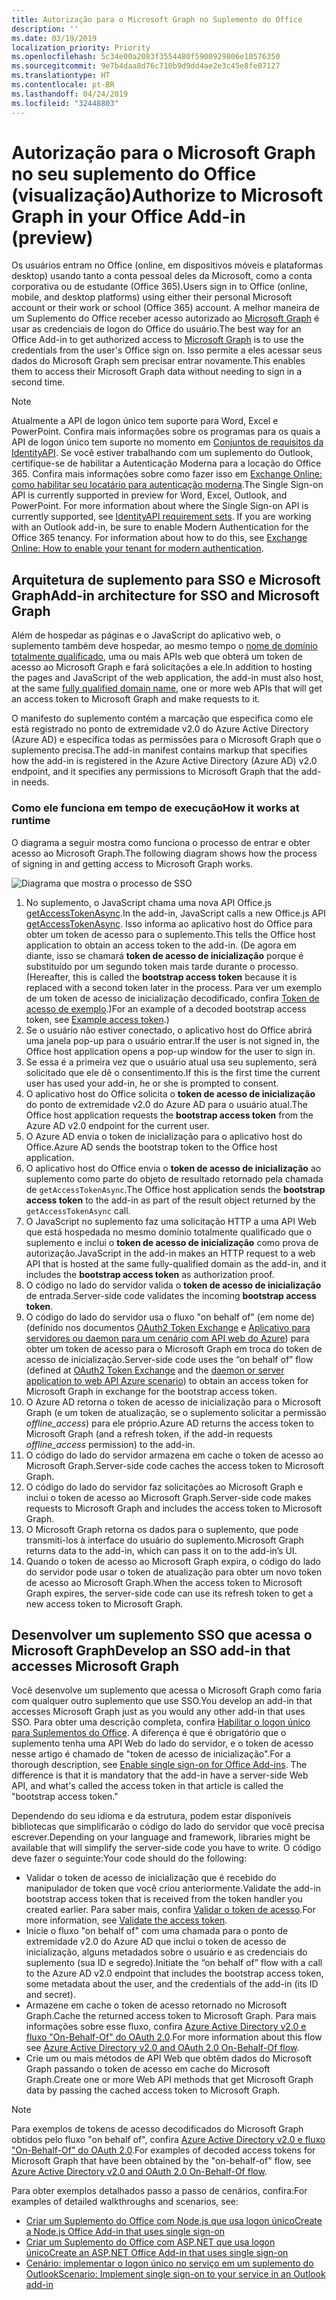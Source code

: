 ```yaml
---
title: Autorização para o Microsoft Graph no Suplemento do Office
description: ''
ms.date: 03/19/2019
localization_priority: Priority
ms.openlocfilehash: 5c34e00a2083f3554480f5900929806e10576350
ms.sourcegitcommit: 9e7b4daa8d76c710b9d9dd4ae2e3c45e8fe07127
ms.translationtype: HT
ms.contentlocale: pt-BR
ms.lasthandoff: 04/24/2019
ms.locfileid: "32448803"
---
```

# <a name="authorize-to-microsoft-graph-in-your-office-add-in-preview"></a><span data-ttu-id="afd9e-102">Autorização para o Microsoft Graph no seu suplemento do Office (visualização)</span><span class="sxs-lookup"><span data-stu-id="afd9e-102">Authorize to Microsoft Graph in your Office Add-in (preview)</span></span>

<span data-ttu-id="afd9e-103">Os usuários entram no Office (online, em dispositivos móveis e plataformas desktop) usando tanto a conta pessoal deles da Microsoft, como a conta corporativa ou de estudante (Office 365).</span><span class="sxs-lookup"><span data-stu-id="afd9e-103">Users sign in to Office (online, mobile, and desktop platforms) using either their personal Microsoft account or their work or school (Office 365) account.</span></span> <span data-ttu-id="afd9e-104">A melhor maneira de um Suplemento do Office receber acesso autorizado ao [Microsoft Graph](https://developer.microsoft.com/graph/docs) é usar as credenciais de logon do Office do usuário.</span><span class="sxs-lookup"><span data-stu-id="afd9e-104">The best way for an Office Add-in to get authorized access to [Microsoft Graph](https://developer.microsoft.com/graph/docs) is to use the credentials from the user's Office sign on.</span></span> <span data-ttu-id="afd9e-105">Isso permite a eles acessar seus dados do Microsoft Graph sem precisar entrar novamente.</span><span class="sxs-lookup"><span data-stu-id="afd9e-105">This enables them to access their Microsoft Graph data without needing to sign in a second time.</span></span> 

> [!NOTE]
> <span data-ttu-id="afd9e-p102">Atualmente a API de logon único tem suporte para Word, Excel e PowerPoint. Confira mais informações sobre os programas para os quais a API de logon único tem suporte no momento em [Conjuntos de requisitos da IdentityAPI](/office/dev/add-ins/reference/requirement-sets/identity-api-requirement-sets). Se você estiver trabalhando com um suplemento do Outlook, certifique-se de habilitar a Autenticação Moderna para a locação do Office 365. Confira mais informações sobre como fazer isso em [Exchange Online: como habilitar seu locatário para autenticação moderna](https://social.technet.microsoft.com/wiki/contents/articles/32711.exchange-online-how-to-enable-your-tenant-for-modern-authentication.aspx).</span><span class="sxs-lookup"><span data-stu-id="afd9e-p102">The Single Sign-on API is currently supported in preview for Word, Excel, Outlook, and PowerPoint. For more information about where the Single Sign-on API is currently supported, see [IdentityAPI requirement sets](/office/dev/add-ins/reference/requirement-sets/identity-api-requirement-sets). If you are working with an Outlook add-in, be sure to enable Modern Authentication for the Office 365 tenancy. For information about how to do this, see [Exchange Online: How to enable your tenant for modern authentication](https://social.technet.microsoft.com/wiki/contents/articles/32711.exchange-online-how-to-enable-your-tenant-for-modern-authentication.aspx).</span></span>

## <a name="add-in-architecture-for-sso-and-microsoft-graph"></a><span data-ttu-id="afd9e-110">Arquitetura de suplemento para SSO e Microsoft Graph</span><span class="sxs-lookup"><span data-stu-id="afd9e-110">Add-in architecture for SSO and Microsoft Graph</span></span>

<span data-ttu-id="afd9e-111">Além de hospedar as páginas e o JavaScript do aplicativo web, o suplemento também deve hospedar, ao mesmo tempo o [nome de domínio totalmente qualificado](/windows/desktop/DNS/f-gly#_dns_fully_qualified_domain_name_fqdn__gly), uma ou mais APIs web que obterá um token de acesso ao Microsoft Graph e fará solicitações a ele.</span><span class="sxs-lookup"><span data-stu-id="afd9e-111">In addition to hosting the pages and JavaScript of the web application, the add-in must also host, at the same [fully qualified domain name](/windows/desktop/DNS/f-gly#_dns_fully_qualified_domain_name_fqdn__gly), one or more web APIs that will get an access token to Microsoft Graph and make requests to it.</span></span>

<span data-ttu-id="afd9e-112">O manifesto do suplemento contém a marcação que especifica como ele está registrado no ponto de extremidade v2.0 do Azure Active Directory (Azure AD) e especifica todas as permissões para o Microsoft Graph que o suplemento precisa.</span><span class="sxs-lookup"><span data-stu-id="afd9e-112">The add-in manifest contains markup that specifies how the add-in is registered in the Azure Active Directory (Azure AD) v2.0 endpoint, and it specifies any permissions to Microsoft Graph that the add-in needs.</span></span>

### <a name="how-it-works-at-runtime"></a><span data-ttu-id="afd9e-113">Como ele funciona em tempo de execução</span><span class="sxs-lookup"><span data-stu-id="afd9e-113">How it works at runtime</span></span>

<span data-ttu-id="afd9e-114">O diagrama a seguir mostra como funciona o processo de entrar e obter acesso ao Microsoft Graph.</span><span class="sxs-lookup"><span data-stu-id="afd9e-114">The following diagram shows how the process of signing in and getting access to Microsoft Graph works.</span></span>

![Diagrama que mostra o processo de SSO](../images/sso-access-to-microsoft-graph.png)

1. <span data-ttu-id="afd9e-116">No suplemento, o JavaScript chama uma nova API Office.js [getAccessTokenAsync](/office/dev/add-ins/develop/sso-in-office-add-ins#sso-api-reference).</span><span class="sxs-lookup"><span data-stu-id="afd9e-116">In the add-in, JavaScript calls a new Office.js API [getAccessTokenAsync](/office/dev/add-ins/develop/sso-in-office-add-ins#sso-api-reference).</span></span> <span data-ttu-id="afd9e-117">Isso informa ao aplicativo host do Office para obter um token de acesso para o suplemento.</span><span class="sxs-lookup"><span data-stu-id="afd9e-117">This tells the Office host application to obtain an access token to the add-in.</span></span> <span data-ttu-id="afd9e-118">(De agora em diante, isso se chamará **token de acesso de inicialização** porque é substituído por um segundo token mais tarde durante o processo.</span><span class="sxs-lookup"><span data-stu-id="afd9e-118">(Hereafter, this is called the **bootstrap access token** because it is replaced with a second token later in the process.</span></span> <span data-ttu-id="afd9e-119">Para ver um exemplo de um token de acesso de inicialização decodificado, confira [Token de acesso de exemplo](sso-in-office-add-ins.md#example-access-token).)</span><span class="sxs-lookup"><span data-stu-id="afd9e-119">For an example of a decoded bootstrap access token, see [Example access token](sso-in-office-add-ins.md#example-access-token).)</span></span>
1. <span data-ttu-id="afd9e-120">Se o usuário não estiver conectado, o aplicativo host do Office abrirá uma janela pop-up para o usuário entrar.</span><span class="sxs-lookup"><span data-stu-id="afd9e-120">If the user is not signed in, the Office host application opens a pop-up window for the user to sign in.</span></span>
1. <span data-ttu-id="afd9e-121">Se essa é a primeira vez que o usuário atual usa seu suplemento, será solicitado que ele dê o consentimento.</span><span class="sxs-lookup"><span data-stu-id="afd9e-121">If this is the first time the current user has used your add-in, he or she is prompted to consent.</span></span>
1. <span data-ttu-id="afd9e-122">O aplicativo host do Office solicita o **token de acesso de inicialização** do ponto de extremidade v2.0 do Azure AD para o usuário atual.</span><span class="sxs-lookup"><span data-stu-id="afd9e-122">The Office host application requests the **bootstrap access token** from the Azure AD v2.0 endpoint for the current user.</span></span>
1. <span data-ttu-id="afd9e-123">O Azure AD envia o token de inicialização para o aplicativo host do Office.</span><span class="sxs-lookup"><span data-stu-id="afd9e-123">Azure AD sends the bootstrap token to the Office host application.</span></span>
1. <span data-ttu-id="afd9e-124">O aplicativo host do Office envia o **token de acesso de inicialização** ao suplemento como parte do objeto de resultado retornado pela chamada de `getAccessTokenAsync`.</span><span class="sxs-lookup"><span data-stu-id="afd9e-124">The Office host application sends the **bootstrap access token** to the add-in as part of the result object returned by the `getAccessTokenAsync` call.</span></span>
1. <span data-ttu-id="afd9e-125">O JavaScript no suplemento faz uma solicitação HTTP a uma API Web que está hospedada no mesmo domínio totalmente qualificado que o suplemento e inclui o **token de acesso de inicialização** como prova de autorização.</span><span class="sxs-lookup"><span data-stu-id="afd9e-125">JavaScript in the add-in makes an HTTP request to a web API that is hosted at the same fully-qualified domain as the add-in, and it includes the **bootstrap access token** as authorization proof.</span></span>  
1. <span data-ttu-id="afd9e-126">O código no lado do servidor valida o **token de acesso de inicialização** de entrada.</span><span class="sxs-lookup"><span data-stu-id="afd9e-126">Server-side code validates the incoming **bootstrap access token**.</span></span>
1. <span data-ttu-id="afd9e-127">O código do lado do servidor usa o fluxo "on behalf of" (em nome de) (definido nos documentos [OAuth2 Token Exchange](https://tools.ietf.org/html/draft-ietf-oauth-token-exchange-02) e [Aplicativo para servidores ou daemon para um cenário com API web do Azure](/azure/active-directory/develop/active-directory-authentication-scenarios)) para obter um token de acesso para o Microsoft Graph em troca do token de acesso de inicialização.</span><span class="sxs-lookup"><span data-stu-id="afd9e-127">Server-side code uses the “on behalf of” flow (defined at [OAuth2 Token Exchange](https://tools.ietf.org/html/draft-ietf-oauth-token-exchange-02) and the [daemon or server application to web API Azure scenario](/azure/active-directory/develop/active-directory-authentication-scenarios)) to obtain an access token for Microsoft Graph in exchange for the bootstrap access token.</span></span>
1. <span data-ttu-id="afd9e-128">O Azure AD retorna o token de acesso de inicialização para o Microsoft Graph (e um token de atualização, se o suplemento solicitar a permissão *offline_access*) para ele próprio.</span><span class="sxs-lookup"><span data-stu-id="afd9e-128">Azure AD returns the access token to Microsoft Graph (and a refresh token, if the add-in requests *offline_access* permission) to the add-in.</span></span>
1. <span data-ttu-id="afd9e-129">O código do lado do servidor armazena em cache o token de acesso ao Microsoft Graph.</span><span class="sxs-lookup"><span data-stu-id="afd9e-129">Server-side code caches the access token to Microsoft Graph.</span></span>
1. <span data-ttu-id="afd9e-130">O código do lado do servidor faz solicitações ao Microsoft Graph e inclui o token de acesso ao Microsoft Graph.</span><span class="sxs-lookup"><span data-stu-id="afd9e-130">Server-side code makes requests to Microsoft Graph and includes the access token to Microsoft Graph.</span></span>
1. <span data-ttu-id="afd9e-131">O Microsoft Graph retorna os dados para o suplemento, que pode transmiti-los à interface do usuário do suplemento.</span><span class="sxs-lookup"><span data-stu-id="afd9e-131">Microsoft Graph returns data to the add-in, which can pass it on to the add-in’s UI.</span></span>
1. <span data-ttu-id="afd9e-132">Quando o token de acesso ao Microsoft Graph expira, o código do lado do servidor pode usar o token de atualização para obter um novo token de acesso ao Microsoft Graph.</span><span class="sxs-lookup"><span data-stu-id="afd9e-132">When the access token to Microsoft Graph expires, the server-side code can use its refresh token to get a new access token to Microsoft Graph.</span></span>

## <a name="develop-an-sso-add-in-that-accesses-microsoft-graph"></a><span data-ttu-id="afd9e-133">Desenvolver um suplemento SSO que acessa o Microsoft Graph</span><span class="sxs-lookup"><span data-stu-id="afd9e-133">Develop an SSO add-in that accesses Microsoft Graph</span></span>

<span data-ttu-id="afd9e-134">Você desenvolve um suplemento que acessa o Microsoft Graph como faria com qualquer outro suplemento que use SSO.</span><span class="sxs-lookup"><span data-stu-id="afd9e-134">You develop an add-in that accesses Microsoft Graph just as you would any other add-in that uses SSO.</span></span> <span data-ttu-id="afd9e-135">Para obter uma descrição completa, confira [Habilitar o logon único para Suplementos do Office](/office/dev/add-ins/develop/sso-in-office-add-ins). A diferença é que é obrigatório que o suplemento tenha uma API Web do lado do servidor, e o token de acesso nesse artigo é chamado de "token de acesso de inicialização".</span><span class="sxs-lookup"><span data-stu-id="afd9e-135">For a thorough description, see [Enable single sign-on for Office Add-ins](/office/dev/add-ins/develop/sso-in-office-add-ins). The difference is that it is mandatory that the add-in have a server-side Web API, and what's called the access token in that article is called the "bootstrap access token."</span></span> 

<span data-ttu-id="afd9e-136">Dependendo do seu idioma e da estrutura, podem estar disponíveis bibliotecas que simplificarão o código do lado do servidor que você precisa escrever.</span><span class="sxs-lookup"><span data-stu-id="afd9e-136">Depending on your language and framework, libraries might be available that will simplify the server-side code you have to write.</span></span> <span data-ttu-id="afd9e-137">O código deve fazer o seguinte:</span><span class="sxs-lookup"><span data-stu-id="afd9e-137">Your code should do the following:</span></span>

* <span data-ttu-id="afd9e-138">Validar o token de acesso de inicialização que é recebido do manipulador de token que você criou anteriormente.</span><span class="sxs-lookup"><span data-stu-id="afd9e-138">Validate the add-in bootstrap access token that is received from the token handler you created earlier.</span></span> <span data-ttu-id="afd9e-139">Para saber mais, confira [Validar o token de acesso](sso-in-office-add-ins.md#validate-the-access-token).</span><span class="sxs-lookup"><span data-stu-id="afd9e-139">For more information, see [Validate the access token](sso-in-office-add-ins.md#validate-the-access-token).</span></span> 
* <span data-ttu-id="afd9e-140">Inicie o fluxo "on behalf of" com uma chamada para o ponto de extremidade v2.0 do Azure AD que inclui o token de acesso de inicialização, alguns metadados sobre o usuário e as credenciais do suplemento (sua ID e segredo).</span><span class="sxs-lookup"><span data-stu-id="afd9e-140">Initiate the “on behalf of” flow with a call to the Azure AD v2.0 endpoint that includes the bootstrap access token, some metadata about the user, and the credentials of the add-in (its ID and secret).</span></span>
* <span data-ttu-id="afd9e-141">Armazene em cache o token de acesso retornado no Microsoft Graph.</span><span class="sxs-lookup"><span data-stu-id="afd9e-141">Cache the returned access token to Microsoft Graph.</span></span> <span data-ttu-id="afd9e-142">Para mais informações sobre esse fluxo, confira [Azure Active Directory v2.0 e fluxo "On-Behalf-Of" do OAuth 2.0](/azure/active-directory/develop/active-directory-v2-protocols-oauth-on-behalf-of).</span><span class="sxs-lookup"><span data-stu-id="afd9e-142">For more information about this flow see [Azure Active Directory v2.0 and OAuth 2.0 On-Behalf-Of flow](/azure/active-directory/develop/active-directory-v2-protocols-oauth-on-behalf-of).</span></span>
* <span data-ttu-id="afd9e-143">Crie um ou mais métodos de API Web que obtêm dados do Microsoft Graph passando o token de acesso em cache do Microsoft Graph.</span><span class="sxs-lookup"><span data-stu-id="afd9e-143">Create one or more Web API methods that get Microsoft Graph data by passing the cached access token to Microsoft Graph.</span></span>

> [!NOTE]
> <span data-ttu-id="afd9e-144">Para exemplos de tokens de acesso decodificados do Microsoft Graph obtidos pelo fluxo "on behalf of", confira [Azure Active Directory v2.0 e fluxo "On-Behalf-Of" do OAuth 2.0](/azure/active-directory/develop/active-directory-v2-protocols-oauth-on-behalf-of).</span><span class="sxs-lookup"><span data-stu-id="afd9e-144">For examples of decoded access tokens for Microsoft Graph that have been obtained by the "on-behalf-of" flow, see [Azure Active Directory v2.0 and OAuth 2.0 On-Behalf-Of flow](/azure/active-directory/develop/active-directory-v2-protocols-oauth-on-behalf-of).</span></span>

<span data-ttu-id="afd9e-145">Para obter exemplos detalhados passo a passo de cenários, confira:</span><span class="sxs-lookup"><span data-stu-id="afd9e-145">For examples of detailed walkthroughs and scenarios, see:</span></span>

* [<span data-ttu-id="afd9e-146">Criar um Suplemento do Office com Node.js que usa logon único</span><span class="sxs-lookup"><span data-stu-id="afd9e-146">Create a Node.js Office Add-in that uses single sign-on</span></span>](create-sso-office-add-ins-nodejs.md)
* [<span data-ttu-id="afd9e-147">Criar um Suplemento do Office com ASP.NET que usa logon único</span><span class="sxs-lookup"><span data-stu-id="afd9e-147">Create an ASP.NET Office Add-in that uses single sign-on</span></span>](create-sso-office-add-ins-aspnet.md)
* [<span data-ttu-id="afd9e-148">Cenário: implementar o logon único no serviço em um suplemento do Outlook</span><span class="sxs-lookup"><span data-stu-id="afd9e-148">Scenario: Implement single sign-on to your service in an Outlook add-in</span></span>](/outlook/add-ins/implement-sso-in-outlook-add-in)
